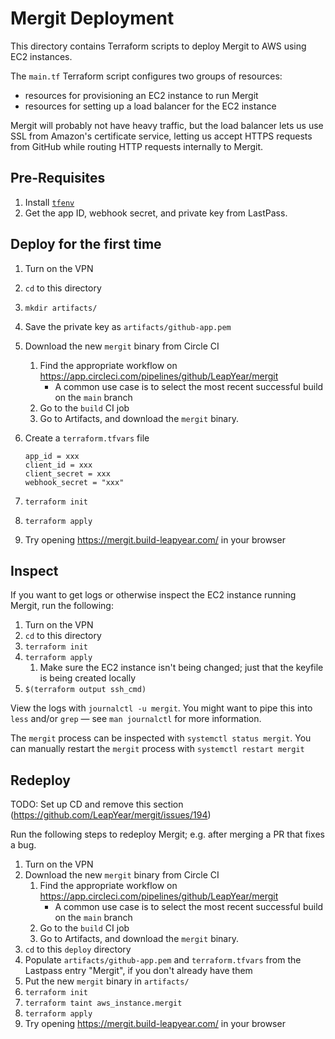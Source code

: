 # Mergit Deployment

This directory contains Terraform scripts to deploy Mergit to AWS using
EC2 instances.

The `main.tf` Terraform script configures two groups of resources:

* resources for provisioning an EC2 instance to run Mergit
* resources for setting up a load balancer for the EC2 instance

Mergit will probably not have heavy traffic, but the load balancer
lets us use SSL from Amazon's certificate service, letting us accept HTTPS
requests from GitHub while routing HTTP requests internally to Mergit.

## Pre-Requisites

1. Install [`tfenv`](https://github.com/tfutils/tfenv)
1. Get the app ID, webhook secret, and private key from LastPass.

## Deploy for the first time

1. Turn on the VPN
1. `cd` to this directory
1. `mkdir artifacts/`
1. Save the private key as `artifacts/github-app.pem`
1. Download the new `mergit` binary from Circle CI
    1. Find the appropriate workflow on https://app.circleci.com/pipelines/github/LeapYear/mergit
        - A common use case is to select the most recent successful build on the `main` branch
    1. Go to the `build` CI job
    1. Go to Artifacts, and download the `mergit` binary.
1. Create a `terraform.tfvars` file

    ```
    app_id = xxx
    client_id = xxx
    client_secret = xxx
    webhook_secret = "xxx"
    ```

1. `terraform init`
1. `terraform apply`
1. Try opening https://mergit.build-leapyear.com/ in your browser

## Inspect

If you want to get logs or otherwise inspect the EC2 instance running Mergit, run the following:

1. Turn on the VPN
1. `cd` to this directory
1. `terraform init`
1. `terraform apply`
    1. Make sure the EC2 instance isn't being changed; just that the keyfile
       is being created locally
1. `$(terraform output ssh_cmd)`

View the logs with `journalctl -u mergit`. You might want to pipe this into `less` and/or `grep` — see `man journalctl` for more information.

The `mergit` process can be inspected with `systemctl status mergit`. You can manually restart the `mergit` process with `systemctl restart mergit`

## Redeploy

TODO: Set up CD and remove this section (https://github.com/LeapYear/mergit/issues/194)

Run the following steps to redeploy Mergit; e.g. after merging a PR that fixes a bug.

1. Turn on the VPN
1. Download the new `mergit` binary from Circle CI
    1. Find the appropriate workflow on https://app.circleci.com/pipelines/github/LeapYear/mergit
        - A common use case is to select the most recent successful build on the `main` branch
    1. Go to the `build` CI job
    1. Go to Artifacts, and download the `mergit` binary.
1. `cd` to this `deploy` directory
1. Populate `artifacts/github-app.pem` and `terraform.tfvars` from the Lastpass entry "Mergit",
if you don't already have them
1. Put the new `mergit` binary in `artifacts/`
1. `terraform init`
1. `terraform taint aws_instance.mergit`
1. `terraform apply`
1. Try opening https://mergit.build-leapyear.com/ in your browser
